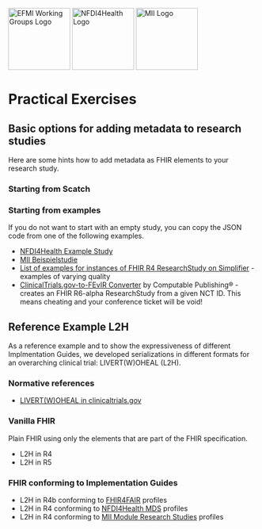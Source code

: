 <span class="logo"><img src="https://efmi.org/wp-content/uploads/2019/11/EFMI_Logo_new_wg-587x235.png" alt="EFMI Working Groups Logo" width="125"></span>
<span class="logo"><img src="https://www.nfdi4health.de/images/logo/nfdi4health.svg" alt="NFDI4Health Logo" width="125"></span>
<span class="logo"><img src="https://www.medizininformatik-initiative.de/themes/custom/mii/assets/img/Logo_MII_270px_Hoehe_de.png" alt="MII Logo" width="125"></span>

# Practical Exercises

## Basic options for adding metadata to research studies
Here are some hints how to add metadata as FHIR elements to your research study.

### Starting from Scatch

### Starting from examples
If you do not want to start with an empty study, you can copy the JSON code from one of the following examples.

* [NFDI4Health Example Study](https://simplifier.net/NFDI4Health-Metadata-Schema/NFDI4Health_PR_MDS_Study/~json)
* [MII Beispielstudie](https://simplifier.net/medizininformatik-initiative-modul-studien/fsh-generated-resources-researchstudy-mii-exa-studie-studie)
* [List of examples for instances of FHIR R4 ResearchStudy on Simplifier](https://simplifier.net/search?fhir=r4&category=Example&resource=ResearchStudy&Term=) - examples of varying quality
* [ClinicalTrials.gov-to-FEvIR Converter](https://fevir.net/ctgovconvert) by Computable Publishing® - creates an FHIR R6-alpha ResearchStudy from a given NCT ID. This means cheating and your conference ticket will be void!

## Reference Example L2H
As a reference example and to show the expressiveness of different Implmentation Guides, we developed serializations in different formats for an overarching clinical trial: LIVERT(W)OHEAL (L2H).

### Normative references
* [LIVERT(W)OHEAL in clinicaltrials.gov](https://beta.clinicaltrials.gov/study/NCT03488953)

### Vanilla FHIR
Plain FHIR using only the elements that are part of the FHIR specification.
* L2H in R4
* L2H in R5

### FHIR conforming to Implementation Guides
* L2H in R4b conforming to [FHIR4FAIR](https://build.fhir.org/ig/HL7/fhir-for-fair/artifacts.html) profiles 
* L2H in R4 conforming to [NFDI4Health MDS](https://simplifier.net/nfdi4health-metadata-schema/~resources?category=Profile) profiles 
* L2H in R4 conforming to [MII Module Research Studies](https://simplifier.net/medizininformatik-initiative-modul-studien/~resources?category=Profile) profiles
